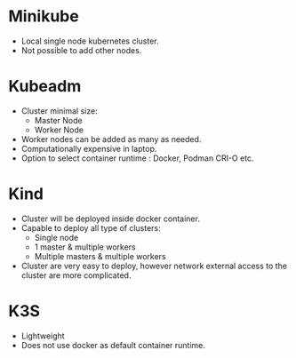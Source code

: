 # Minikube
- Local single node kubernetes cluster.
- Not possible to add other nodes.

# Kubeadm
- Cluster minimal size:
    - Master Node
    - Worker Node
- Worker nodes can be added as many as needed.
- Computationally expensive in laptop.
- Option to select container runtime : Docker, Podman CRI-O etc.

# Kind
- Cluster will be deployed inside docker container.
- Capable to deploy all type of clusters:
    - Single node
    - 1 master & multiple workers
    - Multiple masters & multiple workers
- Cluster are very easy to deploy, however network external access to the
  cluster are more complicated.

# K3S
- Lightweight 
- Does not use docker as default container runtime.




